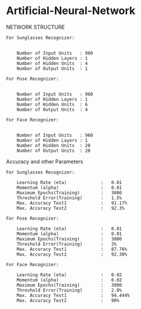 # Artificial-Neural-Network

NETWORK STRUCTURE

	For Sunglasses Recognizer:


		Number of Input Units	: 960
		Number of Hidden Layers	: 1
		Number of Hidden Units 	: 4
		Number of Output Units	: 1

	For Pose Recognizer:


		Number of Input Units	: 960
		Number of Hidden Layers	: 1
		Number of Hidden Units 	: 6
		Number of Output Units	: 4

	For Face Recognizer:


		Number of Input Units	: 960
		Number of Hidden Layers	: 1
		Number of Hidden Units 	: 20
		Number of Output Units	: 20


Accuracy and other Parameters

	For Sunglasses Recognizer:

		Learning Rate (eta)				:	0.01
		Momentum (alpha)				:	0.01
		Maximum Epochs(Training)		:	3000
		Threshold Error(Training)		:	1.5%
		Max. Accuracy Test1				:	91.17%
		Max. Accuracy Test2				:	92.3%

	For Pose Recognizer:

		Learning Rate (eta)				:	0.01
		Momentum (alpha)				:	0.01
		Maximum Epochs(Training)		: 	3000
		Threshold Error(Training)		: 	3%
		Max. Accuracy Test1				:	87.76%
		Max. Accuracy Test2				:	92.30%

	For Face Recognizer:

		Learning Rate (eta)				:	0.02
		Momentum (alpha)				:	0.02
		Maximum Epochs(Training)		: 	3000
		Threshold Error(Training)		:	2.8%
		Max. Accuracy Test1				:	94.444%
		Max. Accuracy Test2				:	90%
